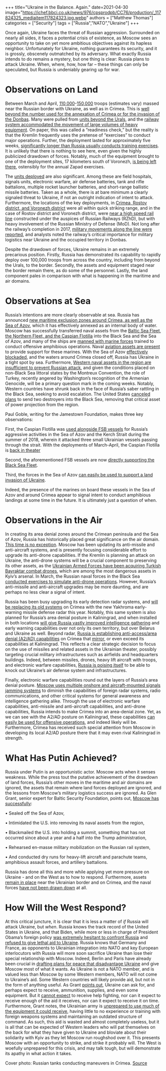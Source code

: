 +++
title="Ukraine in the Balance. Again."
date=2021-04-30
image="https://ichef.bbci.co.uk/news/976/cpsprodpb/CC76/production/_117824325_mediaitem117824323.jpg.webp"
authors = ["Matthew Thomas"]
categories = ["Security"]
tags = ["Russia","NATO","Ukraine"]
+++

Once again, Ukraine faces the threat of Russian aggression. Surrounded on nearly all sides, it faces a potential crisis of existence, as Moscow sees an opportunity to take on yet more ambitious objectives against its hapless neighbor. Unfortunately for Ukraine, nothing guarantees its security, and it is grossly, obscenely outmatched by its adversary. What exactly Russia intends to do remains a mystery, but one thing is clear: Russia plans to attack Ukraine. When, where, how, how far – these things can only be speculated, but Russia is undeniably gearing up for war.

# Observations on Land

Between March and April, [110,000](https://jamestown.org/program/escalation-around-donbas-is-the-ukrainian-army-prepared-for-full-scale-russian-aggression/)-[150,000](https://www.reuters.com/world/europe/russian-military-build-up-near-ukraine-numbers-more-than-150000-troops-eus-2021-04-19/) troops (estimates vary) massed near the Russian border with Ukraine, as well as in Crimea. This is [well beyond the number used for the annexation of Crimea or for the invasion of the Donbas](https://jamestown.org/program/escalation-around-donbas-is-the-ukrainian-army-prepared-for-full-scale-russian-aggression/). Many were pulled from [units beyond the Urals](https://jamestown.org/program/declared-russian-troops-pull-out-did-the-kremlin-achieve-what-it-wanted/?fbclid=IwAR3pfA1KEJkEo5xVPaod5LadaXTQVxnC6vV9ZgETWgRfgX8tTTAoT4PbkDo), and the [railway system accommodated the movement of large volumes of heavy equipment](https://jamestown.org/program/declared-russian-troops-pull-out-did-the-kremlin-achieve-what-it-wanted/?fbclid=IwAR3pfA1KEJkEo5xVPaod5LadaXTQVxnC6vV9ZgETWgRfgX8tTTAoT4PbkDo). On paper, this was called a “readiness check,” but the reality is that the Kremlin frequently uses the pretense of “exercises” to conduct major operations. Further, the deployment lasted for approximately five weeks, [significantly longer than Russia usually conducts training exercises](https://www.csis.org/analysis/unpacking-russian-troop-buildup-along-ukraines-border). It is unlikely that there is nothing to see here, even given the highly publicized drawdown of forces. Notably, much of the equipment brought to one of the deployment sites, 17 kilometers south of Voronezh, [is being left there](https://www.csis.org/analysis/unpacking-russian-troop-buildup-along-ukraines-border), ostensibly for the annual Zapad exercises. 

The [units deployed](https://twitter.com/KofmanMichael/status/1382373261737086979) are also significant. Among these are field hospitals, signals units, electronic warfare, air defense batteries, tank and rifle battalions, multiple rocket launcher batteries, and short-range ballistic missile batteries. Taken as a whole, there is at bare minimum a clearly signaled threat to Ukraine, if not an outright indication of intent to attack. Furthermore, the locations of the key deployments, in [Crimea, Rostov district, and Voronezh district](https://www.rferl.org/a/russia-ukraine-military-buildup-larger-war-donbas/31208526.html) were all within quick striking range, and in the case of Rostov district and Voronezh district, were [near a high speed rail line](https://medium.com/dfrlab/choo-chooshka-new-russian-railway-and-military-movement-on-the-ukrainian-border-39070aacc0ef) constructed under the auspices of Russian Railways (RZhD), but with heavy involvement of the Russian Ministry of Defense (MoD). Not long after the railway’s completion in 2017, [military movements along the line were reported](https://medium.com/dfrlab/choo-chooshka-new-russian-railway-and-military-movement-on-the-ukrainian-border-39070aacc0ef), and analysts noted the railway’s critical importance for military logistics near Ukraine and the occupied territory in Donbas.

Despite the drawdown of forces, Ukraine remains in an extremely precarious position. Firstly, Russia has demonstrated its capability to rapidly deploy over 100,000 troops from across the country, including from beyond the Urals, to the border. Secondly, the assets and equipment staged near the border remain there, as do some of the personnel. Lastly, the land component pales in comparison with what is happening in the maritime and air domains. 

# Observations at Sea

Russia’s intentions are more clearly observable at sea. Russia has announced [new maritime exclusion zones around Crimea, as well as the Sea of Azov](https://jamestown.org/program/moscow-pulls-back-land-forces-from-ukrainian-border-but-not-its-navy-in-black-sea/?fbclid=IwAR3KJIOmbtnqHDLC1jPGdLWMA3sqAX3g_gdMZWRiC8XYdq4RQOxJ8iKXDWk), which it has effectively annexed as an internal body of water. Moscow has successfully transferred naval assets from the [Baltic Sea Fleet, the Northern Fleet, and the Caspian Flotilla](https://jamestown.org/program/declared-russian-troops-pull-out-did-the-kremlin-achieve-what-it-wanted/?fbclid=IwAR3pfA1KEJkEo5xVPaod5LadaXTQVxnC6vV9ZgETWgRfgX8tTTAoT4PbkDo) into the Black Sea and the Sea of Azov, and many of the ships are [manned with marine forces](https://jamestown.org/program/moscow-pulls-back-land-forces-from-ukrainian-border-but-not-its-navy-in-black-sea/?fbclid=IwAR3KJIOmbtnqHDLC1jPGdLWMA3sqAX3g_gdMZWRiC8XYdq4RQOxJ8iKXDWk) trained to conduct offensive amphibious operations. Naval [aviation assets are present](https://jamestown.org/program/moscow-pulls-back-land-forces-from-ukrainian-border-but-not-its-navy-in-black-sea/?fbclid=IwAR3KJIOmbtnqHDLC1jPGdLWMA3sqAX3g_gdMZWRiC8XYdq4RQOxJ8iKXDWk) to provide support for these marines. With the Sea of Azov [effectively blockaded](https://jamestown.org/program/russia-effectively-seizes-control-of-sea-of-azov-threatening-ukraine/?fbclid=IwAR2QRPQryk6h26oTv3VHiiSO28LZFPiAJH1gZPnqKKKHO8K6FlhawZxgvn4), and the waters around Crimea closed off, Russia has Ukraine in a tight spot by sea. Furthermore, [Western naval assets in the region are insufficient to prevent Russian attack](https://jamestown.org/program/moscow-pulls-back-land-forces-from-ukrainian-border-but-not-its-navy-in-black-sea/?fbclid=IwAR3KJIOmbtnqHDLC1jPGdLWMA3sqAX3g_gdMZWRiC8XYdq4RQOxJ8iKXDWk), and given the conditions placed on non-Black Sea littoral states by the Montreux Convention, the role of Turkey, recently angered by Washington’s recognition of the Armenian Genocide, will be a primary question mark in the coming weeks. Notably, Western countries have shrunk back in the face of Russia’s saber rattling in the Black Sea, seeking to avoid escalation. The United States [canceled plans](https://www.politico.com/news/2021/04/15/us-navy-ukraine-russia-tensions-481897) to send two destroyers into the Black Sea, removing that critical asset of power projection from the region.

Paul Goble, writing for the Jamestown Foundation, makes three key observations: 

First, the Caspian Flotilla was [used alongside FSB vessels](https://jamestown.org/program/moscow-pulls-back-land-forces-from-ukrainian-border-but-not-its-navy-in-black-sea/?fbclid=IwAR3KJIOmbtnqHDLC1jPGdLWMA3sqAX3g_gdMZWRiC8XYdq4RQOxJ8iKXDWk) for Russia’s aggressive activities in the Sea of Azov and the Kerch Strait during the summer of 2018, wherein it attacked three small Ukrainian vessels passing through the strait. With the deployments of March-April, the Caspian Flotilla is [back in theater](https://jamestown.org/program/russia-effectively-seizes-control-of-sea-of-azov-threatening-ukraine/?fbclid=IwAR2QRPQryk6h26oTv3VHiiSO28LZFPiAJH1gZPnqKKKHO8K6FlhawZxgvn4)

Second, the aforementioned FSB vessels are now [directly supporting the Black Sea Fleet](https://jamestown.org/program/russia-effectively-seizes-control-of-sea-of-azov-threatening-ukraine/?fbclid=IwAR2QRPQryk6h26oTv3VHiiSO28LZFPiAJH1gZPnqKKKHO8K6FlhawZxgvn4).

Third, the forces in the Sea of Azov [can easily be used to support a land invasion of Ukraine](https://jamestown.org/program/russia-effectively-seizes-control-of-sea-of-azov-threatening-ukraine/?fbclid=IwAR2QRPQryk6h26oTv3VHiiSO28LZFPiAJH1gZPnqKKKHO8K6FlhawZxgvn4).

Indeed, the presence of the marines on board these vessels in the Sea of Azov and around Crimea appear to signal intent to conduct amphibious landings at some time in the future. It is ultimately just a question of when. 

# Observations in the Air

In creating its area denial zones around the Crimean peninsula and the Sea of Azov, Russia has historically placed great significance on the air domain. [This time is no exception](https://jamestown.org/program/crimea-the-expanding-military-capabilities-of-russias-area-denial-zone-in-the-black-sea/). Moscow has been updating its anti-missile and anti-aircraft systems, and is presently focusing considerable effort to upgrade its anti-drone capabilities. If the Kremlin is planning an attack on Ukraine, the anti-drone systems will be a crucial component to preserving its other assets, as the [Ukrainian Armed Forces have been acquiring Turkish Bayraktar combat drones](https://jamestown.org/program/crimea-the-expanding-military-capabilities-of-russias-area-denial-zone-in-the-black-sea/), which are among the most dangerous assets in Kyiv’s arsenal. In March, the Russian naval forces in the Black Sea [conducted exercises to simulate anti-drone operations](https://jamestown.org/program/crimea-the-expanding-military-capabilities-of-russias-area-denial-zone-in-the-black-sea/). However, Russia’s anti-missile and anti-aircraft upgrades may be more daunting, and are perhaps no less clear a signal of intent.

Russia has been busy upgrading its early detection radar systems, and [will be replacing its old systems](https://jamestown.org/program/crimea-the-expanding-military-capabilities-of-russias-area-denial-zone-in-the-black-sea/) on Crimea with the new Yakhroma early-warning missile defense radar this year. Notably, this same system is also planned for Russia’s area denial posture in Kaliningrad, and when installed in both locations [will give Russia vastly improved intelligence gathering](https://jamestown.org/program/crimea-the-expanding-military-capabilities-of-russias-area-denial-zone-in-the-black-sea/) and early warning capabilities over not only its own territory, but over Belarus and Ukraine as well. Beyond radar, [Russia is establishing anti-access/area denial (A2/AD) capabilities](https://jamestown.org/program/crimea-the-expanding-military-capabilities-of-russias-area-denial-zone-in-the-black-sea/) on Crimea that [mirror](https://www.fpri.org/article/2020/07/maritime-security-issues-in-the-baltic-sea-region/), or even exceed its capabilities at Kaliningrad. This reflects a clear strategic decision to focus on the use of missiles and related assets in the Ukrainian theater, possibly targeting crucial military infrastructures such as airfields and headquarters buildings. Indeed, between missiles, drones, heavy lift aircraft with troops, and electronic warfare capabilities, [Russia is poising itself](https://www.youtube.com/watch?v=BzdrzeXs6Do) to be able to knock out Ukraine’s air defense system and infrastructures.

Finally, electronic warfare capabilities round out the layers of Russia’s area denial posture. [Moscow uses multiple onshore and aircraft-mounted signals jamming systems](https://jamestown.org/program/crimea-the-expanding-military-capabilities-of-russias-area-denial-zone-in-the-black-sea/) to diminish the capabilities of foreign radar systems, radio communications, and other critical systems for general awareness and intelligence gathering alike. Through the use of electronic warfare capabilities, anti-missile and anti-aircraft capabilities, and anti-drone capabilities, Russia intends to make Crimea into an area-denial zone. Yet, as we can see with the A2/AD posture on Kaliningrad, these capabilities [can easily be used for offensive operations](https://www.fpri.org/article/2020/07/maritime-security-issues-in-the-baltic-sea-region/), and indeed likely will be. Furthermore, Crimea has received such special attention from Moscow in developing its local A2/AD posture there that it may even rival Kaliningrad in strength. 

# What Has Putin Achieved?

Russia under Putin is an opportunistic actor. Moscow acts when it senses weakness. While the press tout the putative achievement of the drawdown of land forces, Russia’s other moves in the maritime and air domains are ignored, the assets that remain where land forces deployed are ignored, and the lessons from Moscow’s military logistics success are ignored. As Glen Grant, senior expert for Baltic Security Foundation, points out, [Moscow has successfully](https://www.facebook.com/glen.grant.908/posts/10165767361330112):

•	Sealed off the Sea of Azov,

•	Intimidated the U.S. into removing its naval assets from the region,

•	Blackmailed the U.S. into holding a summit, something that has not occurred since about a year and a half into the Trump administration,

•	Rehearsed en-masse military mobilization on the Russian rail system,

•	And conducted dry runs for heavy-lift aircraft and parachute teams, amphibious assault forces, and artillery battalions.

Russia has done all this and more while applying yet more pressure on Ukraine - and on the West as to how to respond. Furthermore, assets [remain in place](https://jamestown.org/program/escalation-around-donbas-is-the-ukrainian-army-prepared-for-full-scale-russian-aggression/) near the Ukrainian border and on Crimea, and the naval forces [have not been drawn down](https://jamestown.org/program/declared-russian-troops-pull-out-did-the-kremlin-achieve-what-it-wanted/?fbclid=IwAR3pfA1KEJkEo5xVPaod5LadaXTQVxnC6vV9ZgETWgRfgX8tTTAoT4PbkDo) at all. 

# How Will the West Respond?

At this critical juncture, it is clear that it is less a matter of _if_ Russia will attack Ukraine, but _when_. Russia knows the track record of the United States in Ukraine, and that Biden, while more or less in charge of President Obama’s foreign policy [was extremely hesitant to confront Russia](https://www.brookings.edu/blog/order-from-chaos/2018/03/05/dont-rehabilitate-obama-on-russia/) and [refused to give lethal aid to Ukraine](https://www.brookings.edu/blog/order-from-chaos/2018/03/05/dont-rehabilitate-obama-on-russia/). Russia knows that Germany and France, as opponents to Ukrainian integration into NATO and key European interlocutors with Russia will more soon sacrifice Ukraine than lose their special relationship with Moscow. Indeed, Berlin and Paris have already been crucial in [drafting plans for peace that disadvantage Ukraine](https://jamestown.org/program/russia-entraps-ukraines-president-in-the-steinmeier-formula/) and give Moscow most of what it wants. As Ukraine is not a NATO member, and is valued less than Moscow by some Western members, NATO will not come to Ukraine’s aid. Some Western countries will likely provide aid, but not in the form of anything useful. As Grant [points out](https://www.youtube.com/watch?v=BzdrzeXs6Do), Ukraine can ask for, and perhaps expect to receive, ammunition, supplies, and even some equipment. But it [cannot expect](https://www.youtube.com/watch?v=BzdrzeXs6Do) to receive help fighting, nor can it expect to receive enough of the aid it receives, nor can it expect to receive it on time. Furthermore, Grant notes, the Ukrainian army is [unprepared to use much of the equipment it could receive](https://www.youtube.com/watch?v=BzdrzeXs6Do), having little to no experience or training with foreign weapons systems and maintaining an outdated structure of command. As such, this aid is wasted and almost completely useless, but it is all that can be expected of Western leaders who will pat themselves on the back for what they have given to Ukraine and bloviate about their solidarity with Kyiv as they let Moscow run roughshod over it. This presents Moscow with an opportunity to strike, and strike it probably will. The West is woefully unprepared for this crisis, and may talk tough, but will demonstrate its apathy in what action it takes. 

Cover photo: Russian tanks conducting maneuvers in Crimea. [Source](https://www.bbc.com/news/world-europe-56616778)
